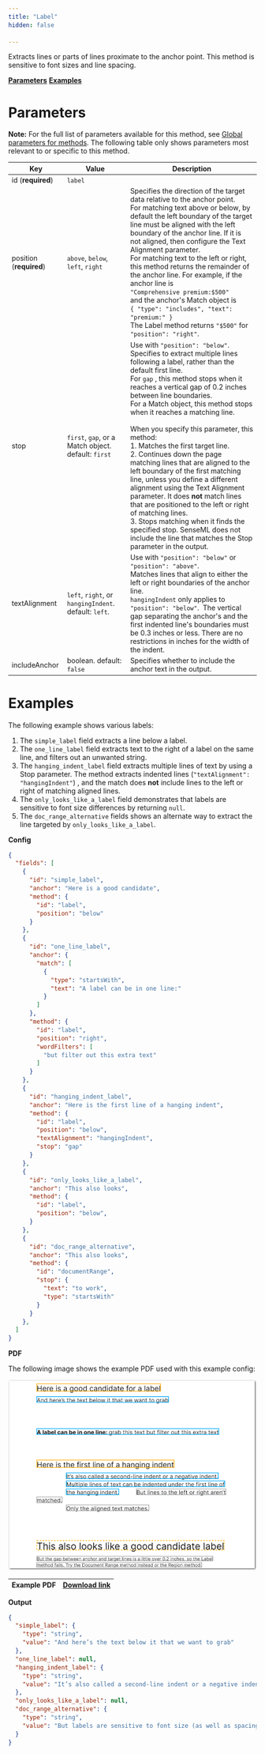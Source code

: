 ```yaml
---
title: "Label"
hidden: false

---
```


Extracts lines or parts of lines proximate to the anchor point. This method is sensitive to font sizes and line spacing. 

[**Parameters**](doc:label#parameters)
[**Examples**](doc:label#examples)

Parameters
====

**Note:** For the full list of parameters available for this method, see [Global parameters for methods](doc:method#global-parameters-for-methods). The following table only shows parameters most relevant to or specific to this method.

| Key                     | Value                                                 | Description                                                  |
| ----------------------- | ----------------------------------------------------- | ------------------------------------------------------------ |
| id (**required**)       | `label`                                               |                                                              |
| position (**required**) | `above`, `below`, `left`, `right`                     | Specifies the direction of the target data relative to the anchor point. <br>For matching text above or below, by default the left boundary of the target line must be aligned with the left boundary of the anchor line. If it is not aligned, then configure the Text Alignment parameter. <br/>For matching text to the left or right, this method returns the remainder of the anchor line. For example, if the anchor line is <br/>`"Comprehensive premium:$500"` <br/>and the anchor's Match object is<br/> `{ "type": "includes", "text": "premium:" }`<br/> The Label method returns `"$500"` for `"position": "right"`. |
| stop                    | `first`, `gap`, or a Match object. default: `first`   | Use with  `"position": "below"`.  <br/>Specifies to extract multiple lines following a label, rather than the default first line. <br/>For `gap` , this method stops when it reaches a vertical gap of 0.2 inches between line boundaries.<br/>For a Match object, this method stops when it reaches a matching line.<br/> <br/>When you specify this parameter, this method:<br/>1. Matches the first target line.<br/> 2. Continues down the page matching lines that are aligned to the left boundary of the first matching line, unless you define a different alignment using the Text Alignment parameter. It does **not** match lines that are positioned to the left or right of matching lines.<br/>3.  Stops matching when it finds the specified stop. SenseML does not include the line that matches the Stop parameter in the output.<br/> |
| textAlignment           | `left`, `right`, or `hangingIndent`. default: `left`. | Use with `"position": "below"` or `"position": "above"`. <br/>Matches lines that align to either the left or right boundaries of the anchor line. <br/> `hangingIndent` only applies to  `"position": "below"`.  The vertical gap separating the anchor's and the first indented line's boundaries must be 0.3 inches or less.  There are no restrictions in inches for the width of the indent. |
| includeAnchor           | boolean. default: `false`                             | Specifies whether to include the anchor text in the output.  |

Examples
====

The following example shows various labels:

1. The  `simple_label` field extracts a line below a label.
2. The `one_line_label` field extracts text to the right of a label on the same line, and filters out an unwanted string. 
3. The `hanging_indent_label` field extracts multiple lines of text by using a Stop parameter.  The method extracts indented lines (`"textAlignment": "hangingIndent"`) , and the match does **not** include lines to the left or right of matching aligned lines. 
4. The `only_looks_like_a_label` field demonstrates that labels are sensitive to font size differences by returning `null`.
5. The `doc_range_alternative` fields shows an alternate way to extract the line targeted by `only_looks_like_a_label`.

**Config**


```json
{
  "fields": [
    {
      "id": "simple_label",
      "anchor": "Here is a good candidate",
      "method": {
        "id": "label",
        "position": "below"
      }
    },
    {
      "id": "one_line_label",
      "anchor": {
        "match": [
          {
            "type": "startsWith",
            "text": "A label can be in one line:"
          }
        ]
      },
      "method": {
        "id": "label",
        "position": "right",
        "wordFilters": [
          "but filter out this extra text"
        ]
      }
    },
    {
      "id": "hanging_indent_label",
      "anchor": "Here is the first line of a hanging indent",
      "method": {
        "id": "label",
        "position": "below",
        "textAlignment": "hangingIndent",
        "stop": "gap"
      }
    },
    {
      "id": "only_looks_like_a_label",
      "anchor": "This also looks",
      "method": {
        "id": "label",
        "position": "below",
      }
    },
    {
      "id": "doc_range_alternative",
      "anchor": "This also looks",
      "method": {
        "id": "documentRange",
        "stop": {
          "text": "to work",
          "type": "startsWith"
        }
      }
    },
  ]
}
```

**PDF**

The following image shows the example PDF used with this example config:

![Click to enlarge](https://raw.githubusercontent.com/sensible-hq/sensible-docs/main/readme-sync/assets/v0/images/final/labels.png)

| Example PDF | [Download link](https://raw.githubusercontent.com/sensible-hq/sensible-docs/main/readme-sync/assets/v0/pdfs/label.pdf) |
| ---------------------------- | ------------------------------------------------------------------------------------------------------------------------------ |


**Output**

```json
{
  "simple_label": {
    "type": "string",
    "value": "And here’s the text below it that we want to grab"
  },
  "one_line_label": null,
  "hanging_indent_label": {
    "type": "string",
    "value": "It’s also called a second-line indent or a negative indent. Multiple lines of text can be indented under the first line of the hanging indent."
  },
  "only_looks_like_a_label": null,
  "doc_range_alternative": {
    "type": "string",
    "value": "But labels are sensitive to font size (as well as spacing, alignment, etc), so this one happens not to work. Try the Document Range method instead or the Region method."
  }
}
```

